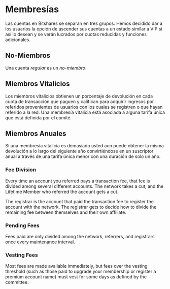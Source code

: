 # Membresías

Las cuentas en Bitshares se separan en tres grupos. Hemos decidido dar a los usuarios la opción de ascender sus cuentas a un estado similar a VIP si así lo desean y se verán lucrados por cuotas reducidas y funciones adicionales.

## No-Miembros

Una cuenta *regular* es un *no-miembro*.

## Miembros Vitalicios

Los miembros vitalicios obtienen un porcentaje de devolución en cada cuota de transacción que paguen y califican para adquirir ingresos por referidos provenientes de usuarios con los cuales se registren o que hayan referido a la red. Una membresía vitalicia está asociada a alguna tarifa única que está definida por el comité.

## Miembros Anuales

Si una membresía vitalicia es demasiado usted aun puede obtener la misma devolución a lo largo del siguiente año convirtiéndose en un suscriptor anual a través de una tarifa única menor con una duración de solo un año.

### Fee Division

Every time an account you referred pays a transaction fee, that fee is divided among several different accounts. The network takes a cut, and the Lifetime Member who referred the account gets a cut.

The registrar is the account that paid the transaction fee to register the account with the network. The registrar gets to decide how to divide the remaining fee between themselves and their own affiliate.

### Pending Fees

Fees paid are only divided among the network, referrers, and registrars once every maintenance interval.

### Vesting Fees

Most fees are made available immediately, but fees over the vesting threshold (such as those paid to upgrade your membership or register a premium account name) must vest for some days as defined by the committee.